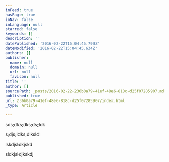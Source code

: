 ```yaml
---
inFeed: true
hasPage: true
inNav: false
inLanguage: null
starred: false
keywords: []
description: ''
datePublished: '2016-02-22T15:04:45.799Z'
dateModified: '2016-02-22T15:04:45.634Z'
authors: []
publisher:
  name: null
  domain: null
  url: null
  favicon: null
title: ''
author: []
sourcePath: _posts/2016-02-22-236b0a79-41ef-48e6-818c-d25f07285907.md
published: true
url: 236b0a79-41ef-48e6-818c-d25f07285907/index.html
_type: Article

---
```

sds;dks;dks;ds;ldk

s;djs;ldks;dlksld

lskdjsldkjskd

sldkjsldjkskdj